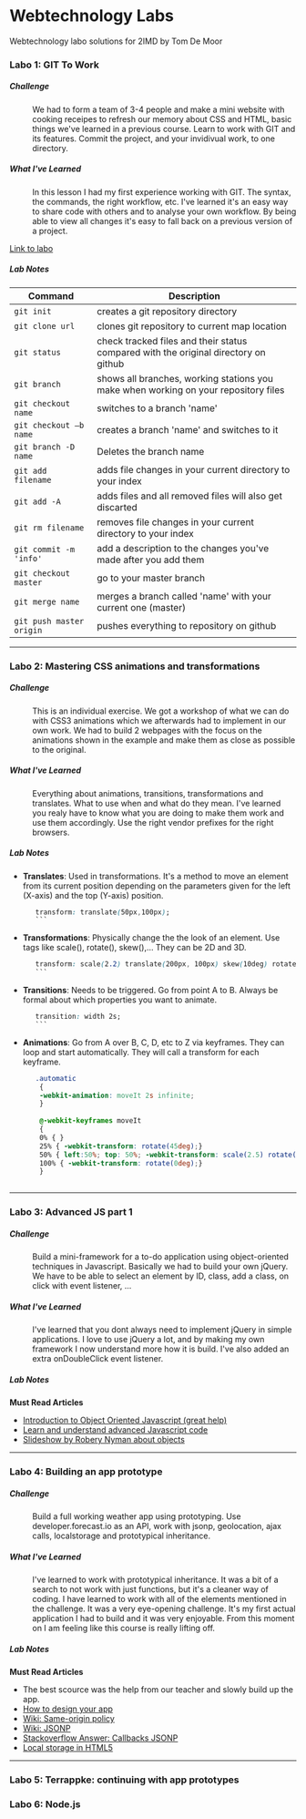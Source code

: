 Webtechnology Labs
==================

Webtechnology labo solutions for 2IMD by Tom De Moor

### Labo 1: GIT To Work ###

##### Challenge

<dl>
  <dd>We had to form a team of 3-4 people and make a mini website with cooking receipes to refresh our memory about CSS and HTML, basic things we've learned in a previous course. Learn to work with GIT and its features. Commit the project, and your invidivual work, to one directory.</dd>
</dl>
  
##### What I've Learned

<dl>
  <dd>In this lesson I had my first experience working with GIT. The syntax, the commands, the right workflow, etc. I've learned it's an easy way to share code with others and to analyse your own workflow. By being able to view all changes it's easy to fall back on a previous version of a project.</dd>
</dl>

[Link to labo](https://github.com/LiesbethVanaerschot/labo)
  
##### Lab Notes

</dl>
 
Command | Description 
--- | --- 
`git init` | creates a git repository directory 
`git clone url` | clones git repository to current map location
`git status` | check tracked files and their status compared with the original directory on github
`git branch` | shows all branches, working stations you make when working on your repository files
`git checkout name` | switches to a branch 'name'
`git checkout –b name` | creates a branch 'name' and switches to it
`git branch -D name` | Deletes the branch name
`git add filename` | adds file changes in your current directory to your index
`git add -A` | adds files and all removed files will also get discarted
`git rm filename` | removes file changes in your current directory to your index
`git commit -m 'info' ` | add a description to the changes you've made after you add them
`git checkout master` | go to your master branch
`git merge name ` | merges a branch called 'name' with your current one (master)
`git push master origin ` | pushes everything to repository on github


* * *

### Labo 2: Mastering CSS animations and transformations ###

##### Challenge

<dl>
  <dd>This is an individual exercise. We got a workshop of what we can do with CSS3 animations which we afterwards had to implement in our own work. We had to build 2 webpages with the focus on the animations shown in the example and make them as close as possible to the original.</dd>
</dl>

##### What I've Learned

<dl>
  <dd>Everything about animations, transitions, transformations and translates. What to use when and what do they mean. I've learned you realy have to know what you are doing to make them work and use them accordingly. Use the right vendor prefixes for the right browsers.</dd>
</dl>

##### Lab Notes

* **Translates**: Used in transformations. It's a method to move an element from its current position depending on the parameters given for the left (X-axis) and the top (Y-axis) position. 
	```CSS
	   transform: translate(50px,100px);
	   ``` 
* **Transformations**: Physically change the the look of an element. Use tags like scale(), rotate(), skew(),… They can be 2D and 3D.
	```CSS
	   transform: scale(2.2) translate(200px, 100px) skew(10deg) rotate(45deg);
	   ``` 
* **Transitions**: Needs to be triggered. Go from point A to B. Always be formal about which properties you want to animate.
	```CSS
	   transition: width 2s;
	   ``` 
* **Animations**: Go from A over B, C, D, etc to Z via keyframes. They can loop and start automatically. They will call a transform for each keyframe.
	```CSS
	   .automatic
		{
		-webkit-animation: moveIt 2s infinite;
		}
		
		@-webkit-keyframes moveIt
		{
		0% { }
		25% { -webkit-transform: rotate(45deg);}
		50% { left:50%; top: 50%; -webkit-transform: scale(2.5) rotate(45deg);}
		100% { -webkit-transform: rotate(0deg);}
		}
		

* * *

### Labo 3: Advanced JS part 1 ###

##### Challenge

<dl>
  <dd>Build a mini-framework for a to-do application using object-oriented techniques in Javascript. Basically we had to build your own jQuery. We have to be able to select an element by ID, class, add a class, on click with event listener, ...</dd>
</dl>

##### What I've Learned

<dl>
  <dd>I've learned that you dont always need to implement jQuery in simple applications. I love to use jQuery a lot, and by making my own framework I now understand more how it is build. I've also added an extra onDoubleClick event listener.</dd>
</dl>

##### Lab Notes

**Must Read Articles**

* [Introduction to Object Oriented Javascript (great help)](https://developer.mozilla.org/en-US/docs/Web/JavaScript/Introduction_to_Object-Oriented_JavaScript)
* [Learn and understand advanced Javascript code](http://ejohn.org/apps/learn/)
* [Slideshow by Robery Nyman about objects](http://www.slideshare.net/robnyman/javascript-like-a-box-of-chocolates)

* * *

### Labo 4: Building an app prototype ###

##### Challenge

<dl>
  <dd>Build a full working weather app using prototyping. Use developer.forecast.io as an API, work with jsonp, geolocation, ajax calls, localstorage and prototypical inheritance.</dd>
</dl>

##### What I've Learned

<dl>
  <dd>I've learned to work with prototypical inheritance. It was a bit of a search to not work with just functions, but it's a cleaner way of coding. I have learned to work with all of the elements mentioned in the challenge. It was a very eye-opening challenge. It's my first actual application I had to build and it was very enjoyable. From this moment on I am feeling like this course is really lifting off.</dd>
</dl>

##### Lab Notes

**Must Read Articles**

* The best scource was the help from our teacher and slowly build up the app.
* [How to design your app](http://insideintercom.io/the-dribbblisation-of-design/)
* [Wiki: Same-origin policy](http://en.wikipedia.org/wiki/Same-origin_policy)
* [Wiki: JSONP](http://en.wikipedia.org/wiki/JSONP)
* [Stackoverflow Answer: Callbacks JSONP](http://stackoverflow.com/questions/2067472/what-is-jsonp-all-about)
* [Local storage in HTML5](http://diveintohtml5.info/storage.html)

* * *

### Labo 5: Terrappke: continuing with app prototypes ###

### Labo 6: Node.js ###


